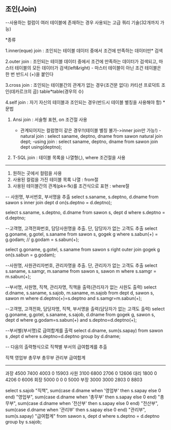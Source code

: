 조인(Join)
---------------------------
--사용하는 컬럼이 여러 테이블에 존재하는 경우 사용되는 고급 쿼리 기술(32개까지 가능)


*종류

1.inner(eque) join : 조인되는 테이블 데이터 중에서 조건에 만족하는 데이터만* 검색

2.outer join         : 조인되는 테이블 데이터 중에서 조건에 만족하는 데이터가 검색되고,
	            마스터 테이블의 모든 데이터가 검색(left&right) - 마스터 테이블이 아닌 조건 테이블은 한 번 반드시 (+)을 붙인다
		    
3.cross join       : 조인되는 테이블간의 관계가 없는 경우(조건문 없다)
	           카티션 프로덕트 조인(데카르크의 곱)
	           table*table(경우의 수)

4.self join        : 자기 자신의 테이블과 조인되는 경우(반드시 테이블 별칭을 사용해야 함)
*문법

1. Ansi join : 서술형 표현, on 조건절 사용
	* 관계되어지는 컬럼명이 같은 경우!!(테이블 별칭 불가->inner join만 가능!)
	-natural join : select saname, deptno, dname from sawon natural join dept;
	-using join : select saname, deptno, dname from sawon join dept using(deptno);

2. T-SQL join : 테이블 목록을 나열형(,), where 조건절을 사용
-------------------------------------
1) 원하는 곳에서 컬럼을 사용
2) 사용된 컬럼을 가진 테이블 목록 나열 : from절
3) 사용된 테이블간의 관계(pk<-fk)를 조건식으로 표현 : where절

-- 사원명, 부서번호, 부서명을 추출
select s.saname, s.deptno, d.dname from sawon s inner join dept d
on(s.deptno = d.deptno);

select s.saname, s.deptno, d.dname from sawon s, dept d
where s.deptno = d.deptno;

--고객명, 고객전화번호, 담당사원명을 추출. 단, 담당자가 없는 고객도 추출
select g.goname, g.gotel, s.saname from sawon s, gogek g
where s.sabun(+) = g.godam;  // g.godam = s.sabun(+);

select g.goname, g.gotel, s.saname from sawon s right outer join gogek g
on(s.sabun = g.godam);

--사원명, 사원관리자번호, 관리자명을 추출. 단, 관리자가 없는 고객도 추출
select s.saname, s.samgr, m.saname from sawon s, sawon m
where s.samgr = m.sabun(+);

--부서명, 사원명, 직책, 관리자명, 직책을 출력(관리자가 없는 사원도 출력)
select d.dname, s.saname, s.sajob, m.saname, m.sajob from dept d, sawon s, sawon m
where d.deptno(+)=s.deptno 
   and s.samgr=m.sabun(+);

--고객명, 고객전화, 담당자명, 직책, 부서명을 출력(담당자가 없는 고객도 출력)
select g.goname, g.gotel, s.saname, s.sajob, d.dname from gogek g, sawon s, dept d
where g.godam=s.sabun(+) 
   and s.deptno=d.deptno(+);

--부서별(부서명)로 급여합계를 출력
select d.dname, sum(s.sapay) from sawon s ,dept d 
where s.deptno=d.deptno 
group by d.dname;

-- 다음의 출력형식으로 직책별 부서의 급여합계를 추출

직책           영업부     총무부    총무부    관리부    급여합계
---------- ---------- ---------- ---------- ---------- ---------
과장             4500       7400       4003       0        15903
사원             3100       6800       2706       0       12606
대리             1800          0       4206         0       6006
회장             5000          0          0           0       5000
부장             3000       3000       2803       0        8803

select s.sajob "직책",
   sum(case d.dname when '영업부' then s.sapay else 0 end) "영업부",
   sum(case d.dname when '총무부' then s.sapay else 0 end) "총무부",
   sum(case d.dname when '전산부' then s.sapay else 0 end) "전산부",
   sum(case d.dname when '관리부' then s.sapay else 0 end) "관리부",
   sum(s.sapay) "급여합계"
from sawon s, dept d 
where s.deptno = d.deptno 
group by s.sajob;
